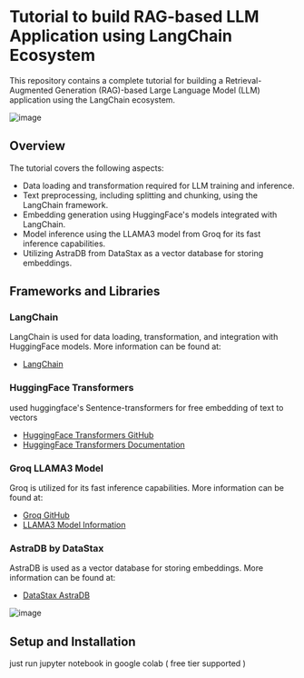 # Tutorial to build RAG-based LLM Application using LangChain Ecosystem

This repository contains a complete tutorial for building a Retrieval-Augmented Generation (RAG)-based Large Language Model (LLM) application using the LangChain ecosystem.

![image](https://github.com/Abhishekvidhate/TUTORIAL-RAG-based-LLM-APPs/assets/120262589/aafa95cf-1946-494e-ae4d-8e9f63027c88)

## Overview

The tutorial covers the following aspects:
- Data loading and transformation required for LLM training and inference.
- Text preprocessing, including splitting and chunking, using the LangChain framework.
- Embedding generation using HuggingFace's models integrated with LangChain.
- Model inference using the LLAMA3 model from Groq for its fast inference capabilities.
- Utilizing AstraDB from DataStax as a vector database for storing embeddings.

## Frameworks and Libraries

### LangChain
LangChain is used for data loading, transformation, and integration with HuggingFace models. More information can be found at:
- [LangChain](https://www.langchain.com/)

### HuggingFace Transformers
used huggingface's Sentence-transformers for free embedding of text to vectors
- [HuggingFace Transformers GitHub](https://github.com/huggingface/transformers)
- [HuggingFace Transformers Documentation](https://huggingface.co/transformers/)


### Groq LLAMA3 Model
Groq is utilized for its fast inference capabilities. More information can be found at:
- [Groq GitHub](https://groq.com/)
- [LLAMA3 Model Information](https://llama.meta.com/llama3/)


### AstraDB by DataStax
AstraDB is used as a vector database for storing embeddings. More information can be found at:
- [DataStax AstraDB](https://www.datastax.com/products/astra)

![image](https://github.com/Abhishekvidhate/TUTORIAL-RAG-based-LLM-APPs/assets/120262589/af350cd6-9163-4857-97ac-592f0b28493d)


## Setup and Installation
 just run jupyter notebook in google colab ( free tier supported )

